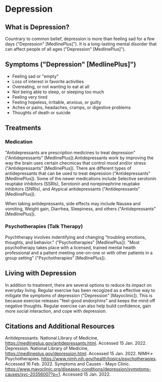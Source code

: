 # Depression
## What is Depression?
Countrary to common belief, depression is more than feeling sad for a few days ("Depression" [MedlinePlus]"). It is a long-lasting mental disorder that can affect people of all ages ("Depression" [MedlinePlus]").

## Symptoms ("Depression" [MedlinePlus]")
- Feeling sad or "empty"
- Loss of interest in favorite activities
- Overeating, or not wanting to eat at all
- Not being able to sleep, or sleeping too much
- Feeling very tired
- Feeling hopeless, irritable, anxious, or guilty
- Aches or pains, headaches, cramps, or digestive problems
- Thoughts of death or suicide

## Treatments
### Medication
"Antidepressants are prescription medicines to treat depression" ("Antidepressants" [MedlinePlus]).Antidepressants work by improving the way the brain uses certain checmicas that control mood and/or stress ("Antidepressants" [MedlinePlus]). There are different types of antidepressants that can be used to treat depression ("Antidepressants" [MedlinePlus]). Some of the newer medications include Selective serotonin reuptake inhibitors (SSRIs), Serotonin and norepinephrine reuptake inhibitors (SNRIs), and Atypical antidepressants ("Antidepressants" [MedlinePlus]).

When taking antidepressants, side effects may include Nausea and vomiting, Weight gain, Diarrhea, Sleepiness, and others ("Antidepressants" [MedlinePlus]).

### Psychotherapies (Talk Therapy)
Psychtherapy involves indentifying and changing "troubling emotions, thoughts, and behavior." ("Psychotherapies" [MedlinePlus]). "Most psychotherapy takes place with a licensed, trained mental health professional and a patient meeting one-on-one or with other patients in a group setting" ("Psychotherapies" [MedlinePlus]).

## Living with Depression
In addition to treatment, there are several options to reduce its impact on everyday living. Regular exercise has been recogized as a effective way to mitigate the symptoms of depression ("Depression" [Mayoclinic]). This is because exercise releases "feel-good endorphins" and keeps the mind off negative thoughts. Regular exercise can also help build confidence, gain more social interaction, and cope with depression.

## Citations and Additional Resources
Antidepressants. National Library of Medicine, https://medlineplus.gov/antidepressants.html. Accessed 15 Jan. 2022.
Depression. National Library of Medicine, https://medlineplus.gov/depression.html. Accessed 15 Jan. 2022.
NIMH » Psychotherapies. https://www.nimh.nih.gov/health/topics/psychotherapies. Accessed 16 Feb. 2022.
Symptoms and Causes - Mayo Clinic. https://www.mayoclinic.org/diseases-conditions/depression/symptoms-causes/syc-20356007?p=1. Accessed 15 Jan. 2022.